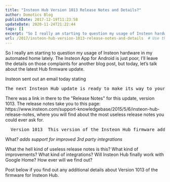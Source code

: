 ```yaml
---
title: "Insteon Hub Version 1013 Release Notes and Details?"
author: Domotics Blog
publishDate: 2017-12-19T11:23:58
updateDate: 2020-11-24T21:22:44
tags: []
excerpt: "So I really am starting to question my usage of Insteon hardware in my automated home lately. The Insteon App for Android is just poor, I’ll leave the details on those complaints for another blog post, but today, let’s talk about the latest Hub firmware update.Insteon sent out an email today stating   The next Insteon Hub update is ready to make its way to your hub. Updates will be getting rolled out this week starting today, Monday 12/18.   Your hub will automatically install the update between 2:00AM and 5:00AM local time during the roll-out period and will take approximately five minutes to install. During the update you will be unable to use the Insteon app or any third-party integrations such as Amazon Alexa, or Logitech Harmony Remotes. In addition, any configured schedules will not run during the update.    To learn more about the details behind this update, check out the release notes.       There was a link in there to the \"Release Notes\" for this update, version 1013. The release notes take you to this page: https://www.insteon.com/support-knowledgebase/2015/5/6/insteon-hub-release-notes, where you will find about the most useless release notes you could ever ask for.        Version 1013  This version of the Insteon Hub firmware adds support for improved 3rd party integrations. This update is being released on Dec 18, 2017 and automatically installed although it may take a few days to propagate.     Please note: With this update the LED on the front of your Insteon Hub will frequently alternate between red and green. This is normal behavior.       What? adds support for improved 3rd party integrations      What the hell kind of useless release notes is this? What kind of improvements? What kind of integrations? Will Insteon Hub finally work with Google Home? How ever will we find out?      Post below if you find out any additional details about Version 1013 of the firmware for Insteon Hub. "
url: /2017/insteon-hub-version-1013-release-notes-and-details  # Use the generated URL with year
---
```

<p>So I really am starting to question my usage of Insteon hardware in my automated home lately. The Insteon App for Android is just poor, I’ll leave the details on those complaints for another blog post, but today, let’s talk about the latest Hub firmware update.</p><p>Insteon sent out an email today stating</p>   <pre>The next Insteon Hub update is ready to make its way to your hub. Updates will be getting rolled out this week starting today, Monday 12/18.   Your hub will automatically install the update between 2:00AM and 5:00AM local time during the roll-out period and will take approximately five minutes to install. During the update you will be unable to use the Insteon app or any third-party integrations such as Amazon Alexa, or Logitech Harmony Remotes. In addition, any configured schedules will not run during the update.    To learn more about the details behind this update, check out the release notes. </pre>    <p>  There was a link in there to the "Release Notes" for this update, version 1013. The release notes take you to this page: https://www.insteon.com/support-knowledgebase/2015/5/6/insteon-hub-release-notes, where you will find about the most useless release notes you could ever ask for.  </p>    <pre>  Version 1013  This version of the Insteon Hub firmware adds support for improved 3rd party integrations. This update is being released on Dec 18, 2017 and automatically installed although it may take a few days to propagate.     Please note: With this update the LED on the front of your Insteon Hub will frequently alternate between red and green. This is normal behavior.   </pre>    <p>What? <i>adds support for improved 3rd party integrations</i></p>    <p>  What the hell kind of useless release notes is this? What kind of improvements? What kind of integrations? Will Insteon Hub finally work with Google Home? How ever will we find out?  </p>    <p>Post below if you find out any additional details about Version 1013 of the firmware for Insteon Hub.</p> 
